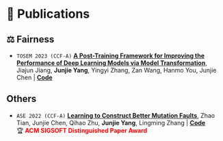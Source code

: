 # 📝 Publications

## ⚖️ Fairness

- ``TOSEM 2023 (CCF-A)`` [**A Post-Training Framework for Improving the Performance of Deep Learning Models via Model Transformation**](https://dl.acm.org/doi/10.1145/3630011), Jiajun Jiang, **Junjie Yang**,  Yingyi Zhang, Zan Wang, Hanmo You, Junjie Chen \| [**Code**](https://github.com/junjie1003/FMT)

## Others

- ``ASE 2022 (CCF-A)`` [**Learning to Construct Better Mutation Faults**](https://dl.acm.org/doi/abs/10.1145/3551349.3556949), Zhao Tian, Junjie Chen, Qihao Zhu, **Junjie Yang**,  Lingming Zhang \| [**Code**](https://github.com/tianzhaotju/LEAM)  
🏆 <span style="color:red"><strong> ACM SIGSOFT Distinguished Paper Award </strong></span>
